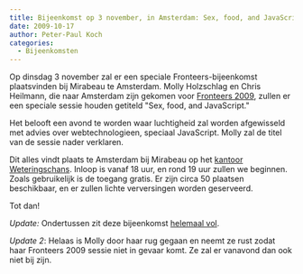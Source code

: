 ```yaml
---
title: Bijeenkomst op 3 november, in Amsterdam: Sex, food, and JavaScript
date: 2009-10-17
author: Peter-Paul Koch
categories: 
  - Bijeenkomsten
---
```

Op dinsdag 3 november zal er een speciale Fronteers-bijeenkomst plaatsvinden bij Mirabeau te Amsterdam. Molly Holzschlag en Chris Heilmann, die naar Amsterdam zijn gekomen voor [Fronteers 2009](/congres/2009/information), zullen er een speciale sessie houden getiteld "Sex, food, and JavaScript."

Het belooft een avond te worden waar luchtigheid zal worden afgewisseld met advies over webtechnologieen, speciaal JavaScript. Molly zal de titel van de sessie nader verklaren.

Dit alles vindt plaats te Amsterdam bij Mirabeau op het [kantoor Weteringschans](http://mirabeau.nl/contact-amsterdam-centrum.asp). Inloop is vanaf 18 uur, en rond 19 uur zullen we beginnen. Zoals gebruikelijk is de toegang gratis. Er zijn circa 50 plaatsen beschikbaar, en er zullen lichte verversingen worden geserveerd.

Tot dan!

*Update:* Ondertussen zit deze bijeenkomst [helemaal vol](/bijeenkomsten/planning).

*Update 2*: Helaas is Molly door haar rug gegaan en neemt ze rust zodat haar Fronteers 2009 sessie niet in gevaar komt. Ze zal er vanavond dan ook niet bij zijn.
